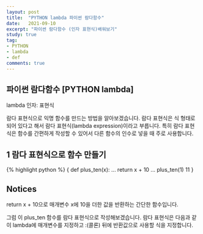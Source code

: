 ```yaml
---
layout: post
title:  "PYTHON lambda 파이썬 람다함수"
date:   2021-09-10
excerpt: "파이썬 람다함수 (인자 표현식)배워보기"
study: true
tag:
- PYTHON 
- lambda
- def
comments: true
---
```



## 파이썬 람다함수 [PYTHON lambda]

lambda 인자: 표현식

람다 표현식으로 익명 함수를 만드는 방법을 알아보겠습니다.
람다 표현식은 식 형태로 되어 있다고 해서 람다 표현식(lambda expression)이라고 부릅니다. 특히 람다 표현식은 함수를 간편하게 작성할 수 있어서 다른 함수의 인수로 넣을 때 주로 사용합니다.



## 1 람다 표현식으로 함수 만들기

{% highlight python %}
{ def plus_ten(x):
...     return x + 10
...
plus_ten(1)
11
}

## Notices

return x + 10으로 매개변수 x에 10을 더한 값을 반환하는 간단한 함수입니다.

그럼 이 plus_ten 함수를 람다 표현식으로 작성해보겠습니다. 람다 표현식은 다음과 같이 lambda에 매개변수를 지정하고 :(콜론) 뒤에 반환값으로 사용할 식을 지정합니다.